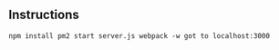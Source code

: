 ## Instructions
`
    npm install
    pm2 start server.js
    webpack -w
    got to localhost:3000
`

